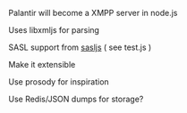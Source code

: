 Palantir will become a XMPP server in node.js

Uses libxmljs for parsing

SASL support from [sasljs](http://github.com/nikhilm/sasljs) ( see test.js )

Make it extensible

Use prosody for inspiration

Use Redis/JSON dumps for storage?
